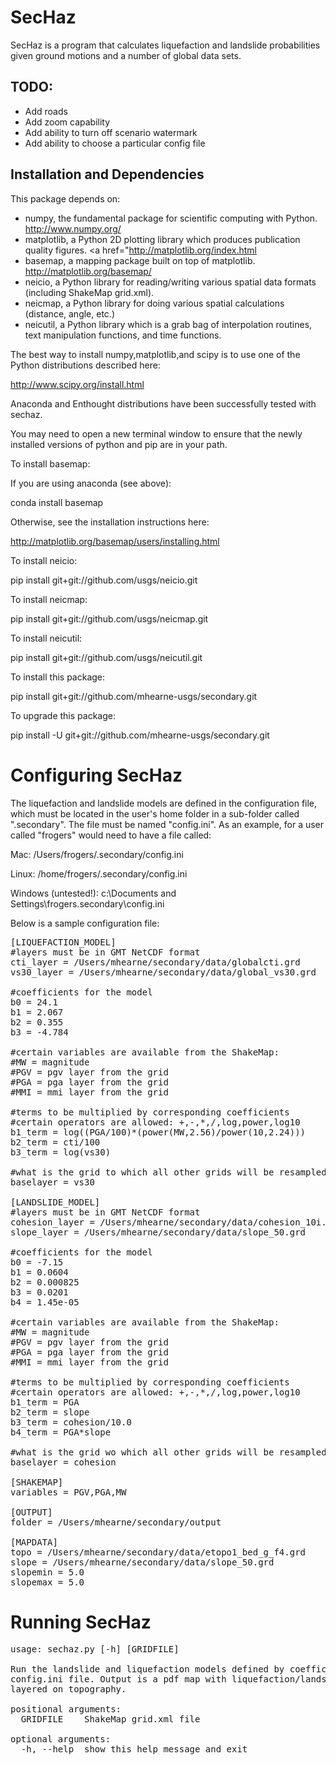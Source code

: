 SecHaz
=====

SecHaz is a program that calculates liquefaction and landslide probabilities given ground motions
and a number of global data sets.

TODO:
-----
 * Add roads
 * Add zoom capability
 * Add ability to turn off scenario watermark
 * Add ability to choose a particular config file

Installation and Dependencies
-----------------------------

This package depends on:
 * numpy, the fundamental package for scientific computing with Python. <a href="http://www.numpy.org/">http://www.numpy.org/</a>  
 * matplotlib, a Python 2D plotting library which produces publication quality figures. <a href="<a href="http://matplotlib.org/index.html">http://matplotlib.org/index.html</a>
 * basemap, a mapping package built on top of matplotlib. <a href="http://matplotlib.org/basemap/">http://matplotlib.org/basemap/</a>
 * neicio, a Python library for reading/writing various spatial data formats (including ShakeMap grid.xml). 
 * neicmap, a Python library for doing various spatial calculations (distance, angle, etc.)
 * neicutil, a Python library which is a grab bag of interpolation routines, text manipulation functions, and time functions.

The best way to install numpy,matplotlib,and scipy is to use one of the Python distributions described here:

<a href="http://www.scipy.org/install.html">http://www.scipy.org/install.html</a>

Anaconda and Enthought distributions have been successfully tested with sechaz.
 
You may need to open a new terminal window to ensure that the newly installed versions of python and pip
are in your path.

To install basemap:

If you are using anaconda (see above):

conda install basemap

Otherwise, see the installation instructions here:

http://matplotlib.org/basemap/users/installing.html

To install neicio:

pip install git+git://github.com/usgs/neicio.git

To install neicmap:

pip install git+git://github.com/usgs/neicmap.git

To install neicutil:

pip install git+git://github.com/usgs/neicutil.git

To install this package:

pip install git+git://github.com/mhearne-usgs/secondary.git

To upgrade this package:

pip install -U git+git://github.com/mhearne-usgs/secondary.git


Configuring SecHaz
==================
The liquefaction and landslide models are defined in the configuration file, which must be
located in the user's home folder in a sub-folder called ".secondary".  The file must be named
"config.ini".  As an example, for a user called "frogers" would need to have a file called:

Mac:
/Users/frogers/.secondary/config.ini

Linux:
/home/frogers/.secondary/config.ini

Windows (untested!):
c:\Documents and Settings\frogers\.secondary\config.ini

Below is a sample configuration file:
<pre>
[LIQUEFACTION_MODEL]
#layers must be in GMT NetCDF format
cti_layer = /Users/mhearne/secondary/data/globalcti.grd
vs30_layer = /Users/mhearne/secondary/data/global_vs30.grd

#coefficients for the model
b0 = 24.1
b1 = 2.067
b2 = 0.355
b3 = -4.784

#certain variables are available from the ShakeMap:
#MW = magnitude
#PGV = pgv layer from the grid
#PGA = pga layer from the grid
#MMI = mmi layer from the grid

#terms to be multiplied by corresponding coefficients
#certain operators are allowed: +,-,*,/,log,power,log10
b1_term = log((PGA/100)*(power(MW,2.56)/power(10,2.24)))
b2_term = cti/100
b3_term = log(vs30)

#what is the grid to which all other grids will be resampled?
baselayer = vs30

[LANDSLIDE_MODEL]
#layers must be in GMT NetCDF format
cohesion_layer = /Users/mhearne/secondary/data/cohesion_10i.grd
slope_layer = /Users/mhearne/secondary/data/slope_50.grd

#coefficients for the model
b0 = -7.15
b1 = 0.0604
b2 = 0.000825
b3 = 0.0201
b4 = 1.45e-05

#certain variables are available from the ShakeMap:
#MW = magnitude
#PGV = pgv layer from the grid
#PGA = pga layer from the grid
#MMI = mmi layer from the grid

#terms to be multiplied by corresponding coefficients
#certain operators are allowed: +,-,*,/,log,power,log10
b1_term = PGA
b2_term = slope
b3_term = cohesion/10.0
b4_term = PGA*slope

#what is the grid wo which all other grids will be resampled?
baselayer = cohesion

[SHAKEMAP]
variables = PGV,PGA,MW

[OUTPUT]
folder = /Users/mhearne/secondary/output

[MAPDATA]
topo = /Users/mhearne/secondary/data/etopo1_bed_g_f4.grd
slope = /Users/mhearne/secondary/data/slope_50.grd
slopemin = 5.0
slopemax = 5.0
</pre>

Running SecHaz
==============

<pre>
usage: sechaz.py [-h] [GRIDFILE]

Run the landslide and liquefaction models defined by coefficients found in a
config.ini file. Output is a pdf map with liquefaction/landslide results
layered on topography.

positional arguments:
  GRIDFILE    ShakeMap grid.xml file

optional arguments:
  -h, --help  show this help message and exit
</pre>